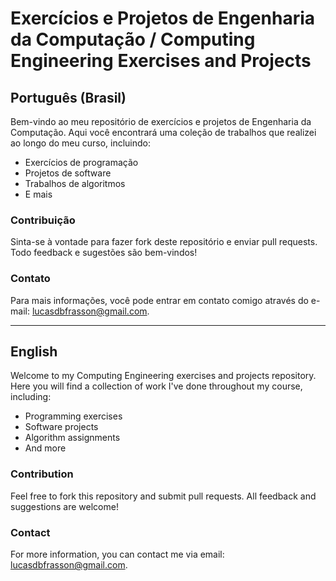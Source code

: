 # Exercícios e Projetos de Engenharia da Computação / Computing Engineering Exercises and Projects

## Português (Brasil)

Bem-vindo ao meu repositório de exercícios e projetos de Engenharia da Computação. Aqui você encontrará uma coleção de trabalhos que realizei ao longo do meu curso, incluindo:

- Exercícios de programação
- Projetos de software
- Trabalhos de algoritmos
- E mais

### Contribuição

Sinta-se à vontade para fazer fork deste repositório e enviar pull requests. Todo feedback e sugestões são bem-vindos!

### Contato

Para mais informações, você pode entrar em contato comigo através do e-mail: lucasdbfrasson@gmail.com.

---

## English

Welcome to my Computing Engineering exercises and projects repository. Here you will find a collection of work I've done throughout my course, including:

- Programming exercises
- Software projects
- Algorithm assignments
- And more

### Contribution

Feel free to fork this repository and submit pull requests. All feedback and suggestions are welcome!

### Contact

For more information, you can contact me via email: lucasdbfrasson@gmail.com.
